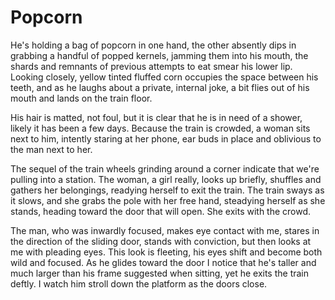 # Popcorn

He's holding a bag of popcorn in one hand, the other absently dips in grabbing a handful of popped kernels, jamming them into his mouth, the shards and remnants of previous attempts to eat smear his lower lip. Looking closely, yellow tinted  fluffed corn occupies the space between his teeth, and as he laughs about a private, internal joke, a bit flies out of his mouth and lands on the train floor.

His hair is matted, not foul, but it is clear that he is in need of a shower, likely it has been a few days. Because the train is crowded, a woman sits next to him, intently staring at her phone, ear buds in place and oblivious to the man next to her.

The sequel of the train wheels grinding around a corner indicate that we're pulling into a station. The woman, a girl really, looks up briefly, shuffles and gathers her belongings, readying herself to exit the train. The train sways as it slows, and she grabs the pole with her free hand, steadying herself as she stands, heading toward the door that will open. She exits with the crowd.

The man, who was inwardly focused, makes eye contact with me, stares in the direction of the sliding door, stands with conviction, but then looks at me with pleading eyes. This look is fleeting, his eyes shift and become both wild and focused. As he glides toward the door I notice that he's taller and much larger than his frame suggested when sitting, yet he exits the train deftly. I watch him stroll down the platform as the doors close.
